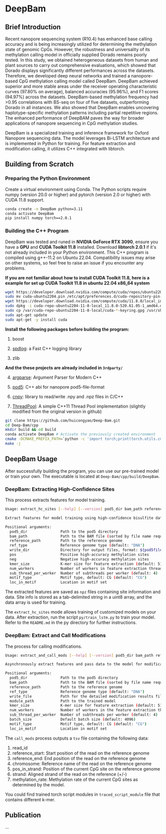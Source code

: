 # DeepBam

## Brief Introduction

Recent nanopore sequencing system (R10.4) has enhanced base calling accuracy and is being increasingly utilized for determining the methylation state of genomic CpGs. However, the robustness and universality of its methylation calling model in officially supplied Dorado remains poorly tested. In this study, we obtained heterogeneous datasets from human and plant sources to carry out comprehensive evaluations, which showed that Dorado displays significantly different performances across the datasets. Therefore, we developed deep neural networks and trained a nanopore-based CpG methylation calling model called DeepBam. DeepBam achieved superior and more stable areas under the receiver operating characteristic curves (97.80% on average), balanced accuracies (95.96%), and F1 scores (94.97%) across the datasets. DeepBam-based methylation frequency had >0.95 correlations with BS-seq on four of five datasets, outperforming Dorado in all instances. We also showed that DeepBam enables uncovering haplotype-specific methylation patterns including partial repetitive regions. The enhanced performance of DeepBAM paves the way for broader applications of nanopore sequencing in CpG methylation studies.

DeepBam is a specialized training and inference framework for Oxford Nanopore sequencing data. The model leverages Bi-LSTM architecture and is implemented in Python for training. For feature extraction and modification calling, it utilizes C++ integrated with libtorch.

## Building from Scratch

### Preparing the Python Environment

Create a virtual environment using Conda. The Python scripts require numpy (version 20.0 or higher) and pytorch (version 2.0 or higher) with CUDA 11.8 support.

```bash
conda create -n DeepBam python=3.11
conda activate DeepBam
pip install numpy torch==2.0.1
```

### Building the C++ Program

DeepBam was tested and runed in **NVIDIA GeForce RTX 3090**,  ensure you have a **GPU** and **CUDA Toolkit 11.8** installed.  Download **libtorch 2.0.1** if it's not already included in your Python environment. This C++ program is compiled using g++-11.2 on Ubuntu 22.04. Compatibility issues may arise on other systems, so feel free to raise an issue if you encounter any problems.

**If you are not familiar about how to install CUDA Toolkit 11.8, here is a example for set up CUDA Toolkit 11.8 in ubuntu 22.04 x86_64 system**

```bash
wget https://developer.download.nvidia.com/compute/cuda/repos/ubuntu2204/x86_64/cuda-ubuntu2204.pin
sudo mv cuda-ubuntu2204.pin /etc/apt/preferences.d/cuda-repository-pin-600
wget https://developer.download.nvidia.com/compute/cuda/11.8.0/local_installers/cuda-repo-ubuntu2204-11-8-local_11.8.0-520.61.05-1_amd64.deb
sudo dpkg -i cuda-repo-ubuntu2204-11-8-local_11.8.0-520.61.05-1_amd64.deb
sudo cp /var/cuda-repo-ubuntu2204-11-8-local/cuda-*-keyring.gpg /usr/share/keyrings/
sudo apt-get update
sudo apt-get -y install cuda
```

**Install the following packages before building the program:**

1. boost

2. [spdlog](https://github.com/gabime/spdlog "spdlog"): a Fast C++ logging library

3. zlib

**And the these projects are already included in `3rdparty/`**

4. [argparse](https://github.com/p-ranav/argparse "argparse"): Argument Parser for Modern C++

5. [pod5](https://github.com/nanoporetech/pod5-file-format "pod5"): C++ abi for nanopore pod5-file-format

6. [cnpy](https://github.com/rogersce/cnpy "cnpy"): library to read/write .npy and .npz files in C/C++

7. [ThreadPool](https://github.com/progschj/ThreadPool "ThreadPool"): A simple C++11 Thread Pool implementation (slightly modified from the original version in github)
```bash
git clone https://github.com/huicongyao/Deep-Bam.git
cd Deep-Bam/cpp
mkdir build && cd build
conda activate DeepBam # Activate the previously created environment
cmake -DCMAKE_PREFIX_PATH=`python -c 'import torch;print(torch.utils.cmake_prefix_path)'` .. # Determine the cmake path # if you haven`t set up the python environment, you should directy include libtorch path here.
make -j
```

## DeepBam Usage

After successfully building the program, you can use our pre-trained model or train your own. The executable is located at `Deep-Bam/cpp/build/DeepBam`.

### DeepBam: Extracting High-Confidence Sites

This process extracts features for model training.

```bash
Usage: extract_hc_sites [--help] [--version] pod5_dir bam_path reference_path ref_type write_dir pos neg kmer_size num_workers sub_thread_per_worker motif_type loc_in_motif

Extract features for model training using high-confidence bisulfite data.

Positional arguments:
  pod5_dir               Path to the pod5 directory 
  bam_path               Path to the BAM file (sorted by file name required) 
  reference_path         Path to the reference genome 
  ref_type               Reference genome type (default: "DNA")
  write_dir              Directory for output files, format: ${pod5filename}.npy 
  pos                    Positive high-accuracy methylation sites 
  neg                    Negative high-accuracy methylation sites 
  kmer_size              K-mer size for feature extraction (default: 51)
  num_workers            Number of workers in feature extraction thread pool, each handling one pod5 file and its corresponding SAM reads (default: 10)
  sub_thread_per_worker  Number of subthreads per worker (default: 4)
  motif_type             Motif type, default: CG (default: "CG")
  loc_in_motif           Location in motif set 
```

The extracted features are saved as `npz` files containing site information and data. Site info is stored as a tab-delimited string in a uint8 array, and the data array is used for training.

The `extract_hc_sites` mode allows training of customized models on your data. After extraction, run the script `py/train_lstm.py` to train your model. Refer to the `README.md` in the py directory for further instructions.

### DeepBam: Extract and Call Modifications

The process for calling modifications. 

```bash
Usage: extract_and_call_mods [--help] [--version] pod5_dir bam_path reference_path ref_type write_file module_path kmer_size num_workers sub_thread_per_worker batch_size motif_type loc_in_motif

Asynchronously extract features and pass data to the model for modification results.

Positional arguments:
  pod5_dir               Path to the pod5 directory 
  bam_path               Path to the BAM file (sorted by file name required) 
  reference_path         Path to the reference genome 
  ref_type               Reference genome type (default: "DNA")
  write_file             Path for the detailed modification results file 
  module_path            Path to the trained model 
  kmer_size              K-mer size for feature extraction (default: 51)
  num_workers            Number of workers in the feature extraction thread pool, each handling one pod5 file and its corresponding SAM reads (default: 10)
  sub_thread_per_worker  Number of subthreads per worker (default: 4)
  batch_size             Default batch size (default: 4096)
  motif_type             Motif type, default: CG (default: "CG")
  loc_in_motif           Location in motif set
```

The `call_mods` process outputs a `tsv` file containing the following data:

1. read_id
2. reference_start: Start position of the read on the reference genome
3. reference_end: End position of the read on the reference genome
4. chromosome: Reference name of the read on the reference genome
5. pos_in_strand: Position of the current CpG site on the reference genome
6. strand: Aligned strand of the read on the reference (+/-)
7. methylation_rate: Methylation rate of the current CpG sites as determined by the model.

You could find trained  torch script modules in `traced_script_module` file that contains different k-mer.

## Publication

...

